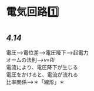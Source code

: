# 電気回路1️⃣
## *4.14*
電圧-->電位差-->電圧降下-->起電力<br>
オームの法則-->*v=Ri*<br>
電流により、電圧降下が生じる<br>
電圧をかけると、電流が流れる<br>
比率関係-->＊「線形」＊<br>